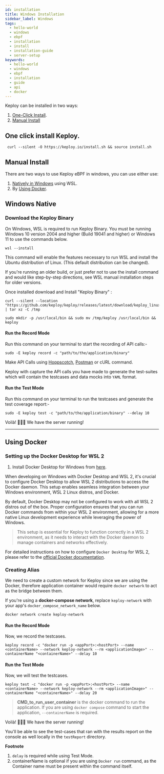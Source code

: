 ```yaml
---
id: installation
title: Windows Installation
sidebar_label: Windows
tags:
  - hello-world
  - windows
  - ebpf
  - installation
  - install
  - installation-guide
  - server-setup
keywords:
  - hello-world
  - windows
  - ebpf
  - installation
  - guide
  - api
  - docker
---
```


Keploy can be installed in two ways:

1. [One-Click Install](#one-click-install-keploy).
2. [Manual Install](#manual-install)

## One click install Keploy.

```shell
 curl --silent -O https://keploy.io/install.sh && source install.sh
```

## Manual Install

There are two ways to use Keploy eBPF in windows, you can use either use:

1. [Natively in Windows](#windows-native) using WSL.
2. By [Using Docker](#using-docker).

## Windows Native

### Download the Keploy Binary

On Windows, WSL is required to run Keploy Binary. You must be running Windows 10 version 2004 and higher (Build 19041
and higher) or Windows 11 to use the commands below.

```shell
wsl --install
```

This command will enable the features necessary to run WSL and install the Ubuntu distribution of Linux. (This default
distribution can be changed).

If you're running an older build, or just prefer not to use the install command and would like step-by-step directions,
see WSL manual installation steps for older versions.

Once installed download and Install "Keploy Binary" :

```shell
curl --silent --location "https://github.com/keploy/keploy/releases/latest/download/keploy_linux_amd64.tar.gz" | tar xz -C /tmp

sudo mkdir -p /usr/local/bin && sudo mv /tmp/keploy /usr/local/bin && keploy
```

#### Run the Record Mode

Run this command on your terminal to start the recording of API calls:-

```shell
sudo -E keploy record -c "path/to/the/application/binary"
```

Make API Calls using [Hoppscotch](https://hoppscotch.io/), [Postman](https://www.postman.com/) or cURL command.

Keploy with capture the API calls you have made to generate the test-suites which will contain the testcases and data
mocks into `YAML` format.

#### Run the Test Mode

Run this command on your terminal to run the testcases and generate the test coverage report:-

```shell
sudo -E keploy test -c "path/to/the/application/binary" --delay 10
```

Voilà! 🧑🏻‍💻 We have the server running!

---

## Using Docker

### Setting up the Docker Desktop for WSL 2

1. Install Docker Desktop for Windows from [here](https://docs.docker.com/desktop/windows/install/).

When developing on Windows with Docker Desktop and WSL 2, it's crucial to configure Docker Desktop to allow WSL 2 distributions to access the Docker daemon. This setup enables seamless integration between your Windows environment, WSL 2 Linux distros, and Docker.

By default, Docker Desktop may not be configured to work with all WSL 2 distros out of the box. Proper configuration ensures that you can run Docker commands from within your WSL 2 environment, allowing for a more native Linux development experience while leveraging the power of Windows.

> This setup is essential for Keploy to function correctly in a WSL 2 environment, as it needs to interact with the Docker daemon to manage containers and networks effectively.

For detailed instructions on how to configure `Docker Desktop` for WSL 2, please refer to the [official Docker documentation](https://docs.docker.com/desktop/wsl/).

### Creating Alias

We need to create a custom network for Keploy since we are using the Docker, therefore application container would
require `docker network` to act as the bridge between them.

If you're using a **docker-compose network**, replace `keploy-network` with your app's `docker_compose_network_name`
below.

```shell
docker network create keploy-network
```

#### Run the Record Mode

Now, we record the testcases.

```shell
keploy record -c "docker run -p <appPort>:<hostPort> --name <containerName> --network keploy-network --rm <applicationImage>" --containerName "<containerName>" --delay 10
```

#### Run the Test Mode

Now, we will test the testcases.

```shell
keploy test -c "docker run -p <appPort>:<hostPort> --name <containerName> --network keploy-network --rm <applicationImage>" --containerName "<containerName>" --delay 20
```

> **CMD_to_run_user_container** is the docker command to run the application.
> If you are using `docker compose` command to start the application, `--containerName` is required.

Voilà! 🧑🏻‍💻 We have the server running!

You'll be able to see the test-cases that ran with the results report on the console as well locally in the `testReport`
directory.

**Footnote**

1. `delay` is required while using Test Mode.
2. containerName is optional if you are using `Docker run` command, as the Container name must be present within the
   command itself.
